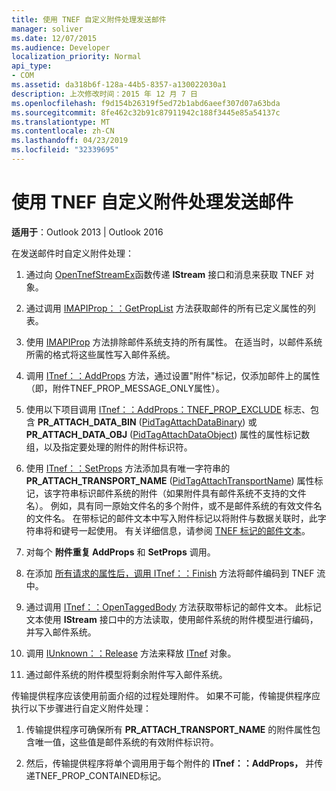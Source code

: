 ```yaml
---
title: 使用 TNEF 自定义附件处理发送邮件
manager: soliver
ms.date: 12/07/2015
ms.audience: Developer
localization_priority: Normal
api_type:
- COM
ms.assetid: da318b6f-128a-44b5-8357-a130022030a1
description: 上次修改时间：2015 年 12 月 7 日
ms.openlocfilehash: f9d154b26319f5ed72b1abd6aeef307d07a63bda
ms.sourcegitcommit: 8fe462c32b91c87911942c188f3445e85a54137c
ms.translationtype: MT
ms.contentlocale: zh-CN
ms.lasthandoff: 04/23/2019
ms.locfileid: "32339695"
---
```

# <a name="sending-messages-by-using-tnef-custom-attachment-processing"></a>使用 TNEF 自定义附件处理发送邮件

 
  
**适用于**：Outlook 2013 | Outlook 2016 
  
在发送邮件时自定义附件处理：
  
1. 通过向 [OpenTnefStreamEx](opentnefstreamex.md)函数传递 **IStream** 接口和消息来获取 TNEF 对象。 
    
2. 通过调用 [IMAPIProp：：GetPropList](imapiprop-getproplist.md) 方法获取邮件的所有已定义属性的列表。 
    
3. 使用 [IMAPIProp](imapipropiunknown.md) 方法排除邮件系统支持的所有属性。 在适当时，以邮件系统所需的格式将这些属性写入邮件系统。 
    
4. 调用 [ITnef：：AddProps](itnef-addprops.md) 方法，通过设置"附件"标记，仅添加邮件上的属性（即，附件TNEF_PROP_MESSAGE_ONLY属性）。 
    
5. 使用以下项目调用 [ITnef：：AddProps：TNEF_PROP_EXCLUDE](itnef-addprops.md) 标志、包含 **PR_ATTACH_DATA_BIN** ([PidTagAttachDataBinary](pidtagattachdatabinary-canonical-property.md)) 或 **PR_ATTACH_DATA_OBJ** ([PidTagAttachDataObject](pidtagattachdataobject-canonical-property.md)) 属性的属性标记数组，以及指定要处理的附件的附件标识符。
    
6. 使用 [ITnef：：SetProps](itnef-setprops.md) 方法添加具有唯一字符串的 **PR_ATTACH_TRANSPORT_NAME** ([PidTagAttachTransportName](pidtagattachtransportname-canonical-property.md)) 属性标记，该字符串标识邮件系统的附件（如果附件具有邮件系统不支持的文件名）。 例如，具有同一原始文件名的多个附件，或不是邮件系统的有效文件名的文件名。 在带标记的邮件文本中写入附件标记以将附件与数据关联时，此字符串将和键号一起使用。 有关详细信息，请参阅 [TNEF 标记的邮件文本](tnef-tagged-message-text.md)。
    
7. 对每个 **附件重复 AddProps** 和 **SetProps** 调用。 
    
8. 在添加 [所有请求的属性后，调用 ITnef：：Finish](itnef-finish.md) 方法将邮件编码到 TNEF 流中。 
    
9. 通过调用 [ITnef：：OpenTaggedBody](itnef-opentaggedbody.md) 方法获取带标记的邮件文本。 此标记文本使用 **IStream** 接口中的方法读取，使用邮件系统的附件模型进行编码，并写入邮件系统。 
    
10. 调用 [IUnknown：：Release](https://msdn.microsoft.com/library/4b494c6f-f0ee-4c35-ae45-ed956f40dc7a%28Office.15%29.aspx) 方法来释放 [ITnef](itnefiunknown.md) 对象。 
    
11. 通过邮件系统的附件模型将剩余附件写入邮件系统。
    
传输提供程序应该使用前面介绍的过程处理附件。 如果不可能，传输提供程序应执行以下步骤进行自定义附件处理：
  
1. 传输提供程序可确保所有 **PR_ATTACH_TRANSPORT_NAME** 的附件属性包含唯一值，这些值是邮件系统的有效附件标识符。 
    
2. 然后，传输提供程序将单个调用用于每个附件的 **ITnef：：AddProps，** 并传递TNEF_PROP_CONTAINED标记。 
    

